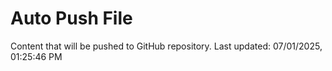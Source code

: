 # Auto Push File

Content that will be pushed to GitHub repository.
Last updated: 07/01/2025, 01:25:46 PM